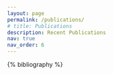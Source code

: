 ```yaml
---
layout: page
permalink: /publications/
# title: Publications
description: Recent Publications
nav: true
nav_order: 6
---
```


<div class="publications">

{% bibliography %}

</div>
